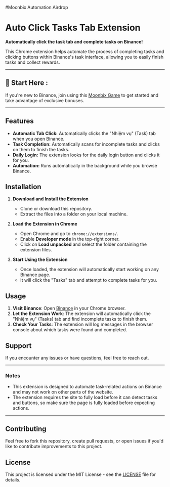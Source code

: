 #Moonbix Automation Airdrop
# Auto Click Tasks Tab Extension

**Automatically click the task tab and complete tasks on Binance!**

This Chrome extension helps automate the process of completing tasks and clicking buttons within Binance's task interface, allowing you to easily finish tasks and collect rewards.

---

## 🌟 Start Here :

If you're new to Binance, join using this [Moonbix Game](https://t.me/Binance_Moonbix_bot/start?startApp=ref_5855703939&startapp=ref_5855703939&utm_medium=web_share_copy) to get started and take advantage of exclusive bonuses.

---

## Features

- **Automatic Tab Click:** Automatically clicks the "Nhiệm vụ" (Task) tab when you open Binance.
- **Task Completion:** Automatically scans for incomplete tasks and clicks on them to finish the tasks.
- **Daily Login:** The extension looks for the daily login button and clicks it for you.
- **Automation:** Runs automatically in the background while you browse Binance.

## Installation

1. **Download and Install the Extension**
   - Clone or download this repository.
   - Extract the files into a folder on your local machine.

2. **Load the Extension in Chrome**
   - Open Chrome and go to `chrome://extensions/`.
   - Enable **Developer mode** in the top-right corner.
   - Click on **Load unpacked** and select the folder containing the extension files.

3. **Start Using the Extension**
   - Once loaded, the extension will automatically start working on any Binance page.
   - It will click the "Tasks" tab and attempt to complete tasks for you.

## Usage

1. **Visit Binance**: Open [Binance](https://www.binance.com/) in your Chrome browser.
2. **Let the Extension Work**: The extension will automatically click the "Nhiệm vụ" (Tasks) tab and find incomplete tasks to finish them.
3. **Check Your Tasks**: The extension will log messages in the browser console about which tasks were found and completed.

## Support

If you encounter any issues or have questions, feel free to reach out.

---

### Notes

- This extension is designed to automate task-related actions on Binance and may not work on other parts of the website.
- The extension requires the site to fully load before it can detect tasks and buttons, so make sure the page is fully loaded before expecting actions.

---

## Contributing

Feel free to fork this repository, create pull requests, or open issues if you'd like to contribute improvements to this project.

## License

This project is licensed under the MIT License - see the [LICENSE](LICENSE) file for details.
